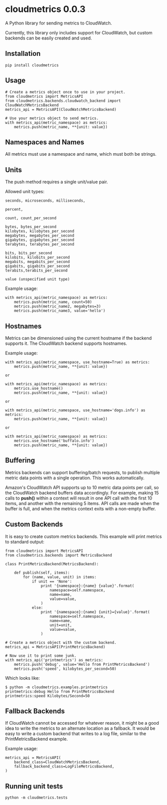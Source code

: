 cloudmetrics 0.0.3
==================

A Python library for sending metrics to CloudWatch.

Currently, this library only includes support for CloudWatch, but custom
backends can be easily created and used.


Installation
------------

    pip install cloudmetrics

Usage
-----

    # Create a metrics object once to use in your project.
    from cloudmetrics import MetricsAPI
    from cloudmetrics.backends.cloudwatch_backend import CloudWatchMetricsBackend
    metrics_api = MetricsAPI(CloudWatchMetricsBackend)

    # Use your metrics object to send metrics.
    with metrics_api(metric_namespace) as metrics:
        metrics.push(metric_name, **{unit: value})


Namespaces and Names
--------------------

All metrics must use a namespace and name, which must both be strings.


Units
-----

The push method requires a single unit/value pair.

Allowed unit types:

    seconds, microseconds, milliseconds,

    percent,

    count, count_per_second

    bytes, bytes_per_second
    kilobytes, kilobytes_per_second
    megabytes, megabytes_per_second
    gigabytes, gigabytes_per_second
    terabytes, terabytes_per_second

    bits, bits_per_second
    kilobits, kilobits_per_second
    megabits, megabits_per_second
    gigabits, gigabits_per_second
    terabits,terabits_per_second

    value (unspecified unit type)

Example usage:

    with metrics_api(metric_namespace) as metrics:
        metrics.push(metric_name, count=50)
        metrics.push(metric_name2, megabytes=3)
        metrics.push(metric_name3, value='hello')


Hostnames
---------

Metrics can be dimensioned using the current hostname if the backend supports
it. The CloudWatch backend supports hostnames.

Example usage:

    with metrics_api(metric_namespace, use_hostname=True) as metrics:
        metrics.push(metric_name, **{unit: value})

    or

    with metrics_api(metric_namespace) as metrics:
        metrics.use_hostname()
        metrics.push(metric_name, **{unit: value})

    or

    with metrics_api(metric_namespace, use_hostname='dogs.info') as metrics:
        metrics.push(metric_name, **{unit: value})

    or

    with metrics_api(metric_namespace) as metrics:
        metrics.use_hostname('buffalo.info')
        metrics.push(metric_name, **{unit: value})


Buffering
---------

Metrics backends can support buffering/batch requests, to publish multiple
metric data points with a single operation. This works automatically.

Amazon's CloudWatch API supports up to 10 metric data points per call, so the
CloudWatch backend buffers data accordingly. For example, making 15 calls to
**push()** within a context will result in one API call with the first 10 items,
and another with the remaining 5 items. API calls are made when the buffer
is full, and when the metrics context exits with a non-empty buffer.


Custom Backends
---------------

It is easy to create custom metrics backends. This example will print metrics
to standard output:

    from cloudmetrics import MetricsAPI
    from cloudmetrics.backends import MetricsBackend

    class PrintMetricsBackend(MetricsBackend):

        def publish(self, items):
            for (name, value, unit) in items:
                if unit == 'None':
                    print '{namespace}:{name} {value}'.format(
                        namespace=self.namespace,
                        name=name,
                        value=value,
                    )
                else:
                    print '{namespace}:{name} {unit}={value}'.format(
                        namespace=self.namespace,
                        name=name,
                        unit=unit,
                        value=value,
                    )

    # Create a metrics object with the custom backend.
    metrics_api = MetricsAPI(PrintMetricsBackend)

    # Now use it to print some junk.
    with metrics_api('printmetrics') as metrics:
        metrics.push('debug', value='Hello from PrintMetricsBackend')
        metrics.push('speed', kilobytes_per_second=50)

Which looks like:

    $ python -m cloudmetrics.examples.printmetrics
    printmetrics:debug Hello from PrintMetricsBackend
    printmetrics:speed Kilobytes/Second=50


Fallback Backends
-----------------

If CloudWatch cannot be accessed for whatever reason, it might be a good idea
to write the metrics to an alternate location as a fallback. It would be easy
to write a custom backend that writes to a log file, similar to the
PrintMetricsBackend example.

Example usage:

    metrics_api = MetricsAPI(
        backend_class=CloudWatchMetricsBackend,
        fallback_backend_class=LogFileMetricsBackend,
    )


Running unit tests
------------------

    python -m cloudmetrics.tests
